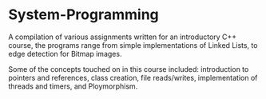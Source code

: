 # System-Programming

A compilation of various assignments written for an introductory C++ course, the programs range from simple implementations of Linked Lists, to edge detection for Bitmap images.

Some of the concepts touched on in this course included: introduction to pointers and references, class creation, file reads/writes,
implementation of threads and timers, and Ploymorphism.
